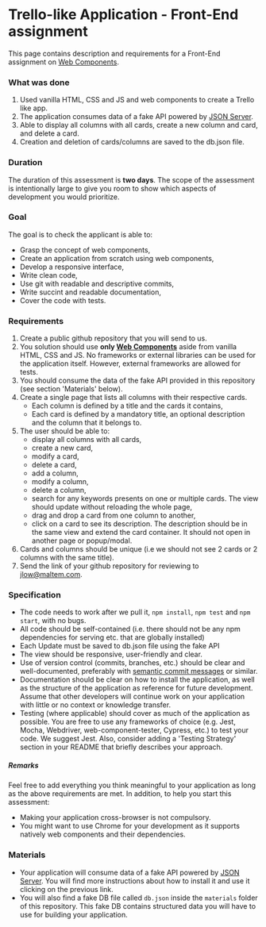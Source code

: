 # Trello-like Application - Front-End assignment

This page contains description and requirements for a Front-End assignment on [Web Components](https://developer.mozilla.org/en-US/docs/Web/Web_Components).

### What was done

1. Used vanilla HTML, CSS and JS and web components to create a Trello like app.
2. The application consumes data of a fake API powered by [JSON Server](https://github.com/typicode/json-server).
3. Able to display all columns with all cards, create a new column and card, and delete a card.
4. Creation and deletion of cards/columns are saved to the db.json file.



### Duration

The duration of this assessment is **two days**. The scope of the assessment is intentionally large to give you room to show which aspects of development you would prioritize.

### Goal

The goal is to check the applicant is able to:

- Grasp the concept of web components,
- Create an application from scratch using web components,
- Develop a responsive interface,
- Write clean code,
- Use git with readable and descriptive commits,
- Write succint and readable documentation,
- Cover the code with tests.

### Requirements

1. Create a public github repository that you will send to us.
2. You solution should use **only [Web Components](https://www.webcomponents.org/introduction)** aside from vanilla HTML, CSS and JS. No frameworks or external libraries can be used for the application itself. However, external frameworks are allowed for tests.
3. You should consume the data of the fake API provided in this repository (see section 'Materials' below). 
4. Create a single page that lists all columns with their respective cards.
   - Each column is defined by a title and the cards it contains,
   - Each card is defined by a mandatory title, an optional description and the column that it belongs to.
5. The user should be able to:
   - display all columns with all cards,
   - create a new card,
   - modify a card,
   - delete a card,
   - add a column,
   - modify a column,
   - delete a column,
   - search for any keywords presents on one or multiple cards. The view should update without reloading the whole page,
   - drag and drop a card from one column to another,
   - click on a card to see its description. The description should be in the same view and extend the card container. It should not open in another page or popup/modal.
6. Cards and columns should be unique (i.e we should not see 2 cards or 2 columns with the same title).
7. Send the link of your github repository for reviewing to [jlow@maltem.com](mailto:jlow@maltem.com).

### Specification

- The code needs to work after we pull it, `npm install`, `npm test` and `npm start`, with no bugs.
- All code should be self-contained (i.e. there should not be any npm dependencies for serving etc. that are globally installed)
- Each Update must be saved to db.json file using the fake API
- The view should be responsive, user-friendly and clear.
- Use of version control (commits, branches, etc.) should be clear and well-documented, preferably with [semantic commit messages](https://seesparkbox.com/foundry/semantic_commit_messages) or similar.
- Documentation should be clear on how to install the application, as well as the structure of the application as reference for future development. Assume that other developers will continue work on your application with little or no context or knowledge transfer.
- Testing (where applicable) should cover as much of the application as possible. You are free to use any frameworks of choice (e.g. Jest, Mocha, Webdriver, web-component-tester, Cypress, etc.) to test your code. We suggest Jest. Also, consider adding a 'Testing Strategy' section in your README that briefly describes your approach.

##### Remarks

Feel free to add everything you think meaningful to your application as long as the above requirements are met.
In addition, to help you start this assessment:

- Making your application cross-browser is not compulsory.
- You might want to use Chrome for your development as it supports natively web components and their dependencies.

### Materials

- Your application will consume data of a fake API powered by [JSON Server](https://github.com/typicode/json-server). You will find more instructions about how to install it and use it clicking on the previous link.
- You will also find a fake DB file called `db.json` inside the `materials` folder of this repository. This fake DB contains structured data you will have to use for building your application.